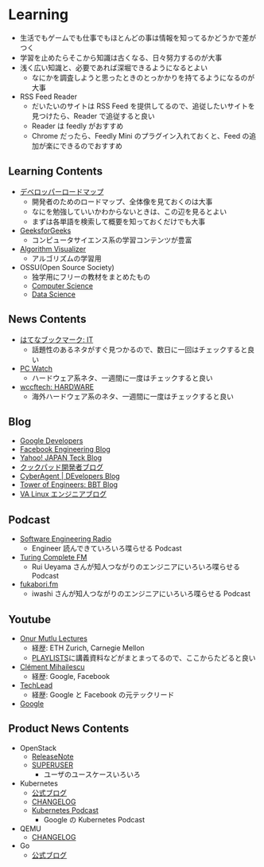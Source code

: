 # Learning

- 生活でもゲームでも仕事でもほとんどの事は情報を知ってるかどうかで差がつく
- 学習を止めたらそこから知識は古くなる、日々努力するのが大事
- 浅く広い知識と、必要であれば深堀できるようになるとよい
  - なにかを調査しようと思ったときのとっかかりを持てるようになるのが大事
- RSS Feed Reader
  - だいたいのサイトは RSS Feed を提供してるので、追従したいサイトを見つけたら、Reader で追従すると良い
  - Reader は feedly がおすすめ
  - Chrome だったら、Feedly Mini のプラグイン入れておくと、Feed の追加が楽にできるのでおすすめ

## Learning Contents

- [デベロッパーロードマップ](https://roadmap.sh/roadmaps)
  - 開発者のためのロードマップ、全体像を見ておくのは大事
  - なにを勉強していいかわからないときは、この辺を見るとよい
  - まずは各単語を検索して概要を知っておくだけでも大事
- [GeeksforGeeks](https://www.geeksforgeeks.org/)
  - コンピュータサイエンス系の学習コンテンツが豊富
- [Algorithm Visualizer](https://algorithm-visualizer.org/)
  - アルゴリズムの学習用
- OSSU(Open Source Society)
  - 独学用にフリーの教材をまとめたもの
  - [Computer Science](https://github.com/ossu/computer-science)
  - [Data Science](https://github.com/ossu/data-science)

## News Contents

- [はてなブックマーク: IT](http://b.hatena.ne.jp/hotentry/it)
  - 話題性のあるネタがすぐ見つかるので、数日に一回はチェックすると良い
- [PC Watch](https://pc.watch.impress.co.jp/)
  - ハードウェア系ネタ、一週間に一度はチェックすると良い
- [wccftech: HARDWARE](https://wccftech.com/topic/hardware/)
  - 海外ハードウェア系のネタ、一週間に一度はチェックすると良い

## Blog

- [Google Developers](https://developers.googleblog.com/)
- [Facebook Engineering Blog](https://code.facebook.com/posts/)
- [Yahoo! JAPAN Teck Blog](https://techblog.yahoo.co.jp/)
- [クックパッド開発者ブログ](https://techlnife.cookpad.com/)
- [CyberAgent | DEvelopers Blog](https://developers.cyberagent.co.jp/blog/)
- [Tower of Engineers: BBT Blog](https://toe.bbtower.co.jp/)
- [VA Linux エンジニアブログ](https://valinux.hatenablog.com/)

## Podcast

- [Software Engineering Radio](http://www.se-radio.net/)
  - Engineer 読んできていろいろ喋らせる Podcast
- [Turing Complete FM](https://turingcomplete.fm/)
  - Rui Ueyama さんが知人つながりのエンジニアにいろいろ喋らせる Podcast
- [fukabori.fm](https://fukabori.fm/)
  - iwashi さんが知人つながりのエンジニアにいろいろ喋らせる Podcast

## Youtube

- [Onur Mutlu Lectures](https://www.youtube.com/c/OnurMutluLectures)
  - 経歴: ETH Zurich, Carnegie Mellon
  - [PLAYLISTS](https://www.youtube.com/c/OnurMutluLectures/playlists?pbjreload=102)に講義資料などがまとまってるので、ここからたどると良い
- [Clément Mihailescu](https://www.youtube.com/channel/UCaO6VoaYJv4kS-TQO_M-N_g)
  - 経歴: Google, Facebook
- [TechLead](https://www.youtube.com/channel/UC4xKdmAXFh4ACyhpiQ_3qBw)
  - 経歴: Google と Facebook の元テックリード
- [Google](https://www.youtube.com/user/Google)

## Product News Contents

- OpenStack
  - [ReleaseNote](https://releases.openstack.org/)
  - [SUPERUSER](http://superuser.openstack.org/)
    - ユーザのユースケースいろいろ
- Kubernetes
  - [公式ブログ](https://kubernetes.io/blog/)
  - [CHANGELOG](https://github.com/kubernetes/kubernetes/blob/master/CHANGELOG.md)
  - [Kubernetes Podcast](https://kubernetespodcast.com/)
    - Google の Kubernetes Podcast
- QEMU
  - [CHANGELOG](https://wiki.qemu.org/ChangeLog)
- Go
  - [公式ブログ](https://blog.golang.org/)
